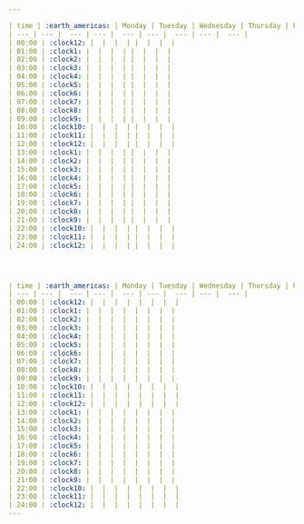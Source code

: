 ```yaml
---

| time | :earth_americas: | Monday | Tuesday | Wednesday | Thursday | Friday | Saturday | Sunday |
| --- | --- |  --- | --- |  --- | --- |  --- | --- |  --- |
| 00:00 | :clock12: |  |  |  | |  |  |  |
| 01:00 | :clock1: |  |  |  | |  |  |  |
| 02:00 | :clock2: |  |  |  | |  |  |  |
| 03:00 | :clock3: |  |  |  | |  |  |  |
| 04:00 | :clock4: |  |  |  | |  |  |  |
| 05:00 | :clock5: |  |  |  | |  |  |  |
| 06:00 | :clock6: |  |  |  | |  |  |  |
| 07:00 | :clock7: |  |  |  | |  |  |  |
| 08:00 | :clock8: |  |  |  | |  |  |  |
| 09:00 | :clock9: |  |  |  | |  |  |  |
| 10:00 | :clock10: |  |  |  | |  |  |  |
| 11:00 | :clock11: |  |  |  | |  |  |  |
| 12:00 | :clock12: |  |  |  | |  |  |  |
| 13:00 | :clock1: |  |  |  | |  |  |  |
| 14:00 | :clock2: |  |  |  | |  |  |  |
| 15:00 | :clock3: |  |  |  | |  |  |  |
| 16:00 | :clock4: |  |  |  | |  |  |  |
| 17:00 | :clock5: |  |  |  | |  |  |  |
| 18:00 | :clock6: |  |  |  | |  |  |  |
| 19:00 | :clock7: |  |  |  | |  |  |  |
| 20:00 | :clock8: |  |  |  | |  |  |  |
| 21:00 | :clock9: |  |  |  | |  |  |  |
| 22:00 | :clock10: |  |  |  | |  |  |  |
| 23:00 | :clock11: |  |  |  | |  |  |  |
| 24:00 | :clock12: |  |  |  | |  |  |  |




| time | :earth_americas: | Monday | Tuesday | Wednesday | Thursday | Friday | Saturday | Sunday |
| --- | --- |  --- | --- |  --- | --- |  --- | --- |  --- |
| 00:00 | :clock12: |  |  |  |  |  |  |  |
| 01:00 | :clock1: |  |  |  |  |  |  |  |
| 02:00 | :clock2: |  |  |  |  |  |  |  |
| 03:00 | :clock3: |  |  |  |  |  |  |  |
| 04:00 | :clock4: |  |  |  |  |  |  |  |
| 05:00 | :clock5: |  |  |  |  |  |  |  |
| 06:00 | :clock6: |  |  |  |  |  |  |  |
| 07:00 | :clock7: |  |  |  |  |  |  |  |
| 08:00 | :clock8: |  |  |  |  |  |  |  |
| 09:00 | :clock9: |  |  |  |  |  |  |  |
| 10:00 | :clock10: |  |  |  |  |  |  |  |
| 11:00 | :clock11: |  |  |  |  |  |  |  |
| 12:00 | :clock12: |  |  |  |  |  |  |  |
| 13:00 | :clock1: |  |  |  |  |  |  |  |
| 14:00 | :clock2: |  |  |  |  |  |  |  |
| 15:00 | :clock3: |  |  |  |  |  |  |  |
| 16:00 | :clock4: |  |  |  |  |  |  |  |
| 17:00 | :clock5: |  |  |  |  |  |  |  |
| 18:00 | :clock6: |  |  |  |  |  |  |  |
| 19:00 | :clock7: |  |  |  |  |  |  |  |
| 20:00 | :clock8: |  |  |  |  |  |  |  |
| 21:00 | :clock9: |  |  |  |  |  |  |  |
| 22:00 | :clock10: |  |  |  |  |  |  |  |
| 23:00 | :clock11: |  |  |  |  |  |  |  |
| 24:00 | :clock12: |  |  |  |  |  |  |  |
---
```

